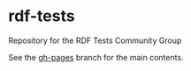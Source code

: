 # rdf-tests
Repository for the RDF Tests Community Group

See the [gh-pages](https://w3c.github.io/rdf-tests) branch for the main contents.